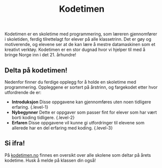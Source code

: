 ﻿---
title: Kodetimen
---

Kodetimen er en skoletime med programmering, som læreren gjennomfører
i skoletiden, ferdig tilrettelagt for elever på alle klassetrinn. Det
er gøy og motiverende, og elevene ser at de kan lære å mestre
datamaskinen som et kreativt verktøy. Kodetimen er en stor dugnad hvor
vi hjelper til med å bringe Norge inn i det 21. århundre!

## Delta på kodetimen!

Nedenfor finner du ferdige opplegg for å holde en skoletime med
programmering. Oppleggene er sortert på årstrinn, og fargekodet etter
hvor utfordrende de er:

- **Introduksjon** Disse oppgavene kan gjennomføres uten noen tidligere erfaring. {.level-1}
- **Nybegynner**  Dette er oppgaver som passer fint for elever som har vært borti koding tidligere. {.level-2}
- **Erfaren**  Disse oppgavene vil kunne gi utfordringer til elevene som allerede har en del erfaring med koding. {.level-3}

## Si ifra!

På [kodetimen.no](http://www.kodetimen.no/) finnes en oversikt over
alle skolene som deltar på årets kodetime. Husk å melde på klassen
din også!
